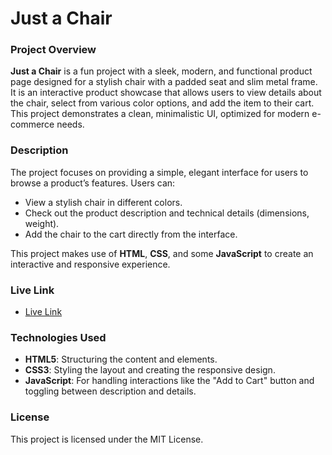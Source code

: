 # Just a Chair

### Project Overview
**Just a Chair** is a fun project with a sleek, modern, and functional product page designed for a stylish chair with a padded seat and slim metal frame. It is an interactive product showcase that allows users to view details about the chair, select from various color options, and add the item to their cart. This project demonstrates a clean, minimalistic UI, optimized for modern e-commerce needs.

### Description
The project focuses on providing a simple, elegant interface for users to browse a product’s features. Users can:
- View a stylish chair in different colors.
- Check out the product description and technical details (dimensions, weight).
- Add the chair to the cart directly from the interface.

This project makes use of **HTML**, **CSS**, and some **JavaScript** to create an interactive and responsive experience.

### Live Link
- [Live Link](https://aayushai.github.io/Just-a-Chair/)

### Technologies Used
- **HTML5**: Structuring the content and elements.
- **CSS3**: Styling the layout and creating the responsive design.
- **JavaScript**: For handling interactions like the "Add to Cart" button and toggling between description and details.

### License
This project is licensed under the MIT License.
